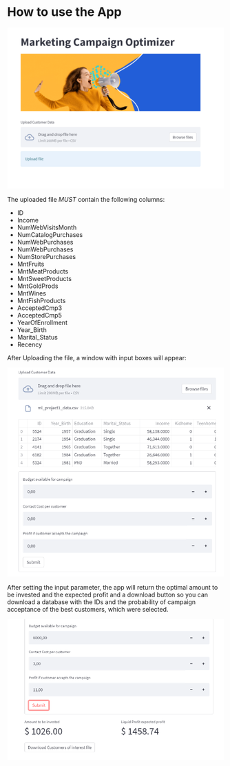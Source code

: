 # How to use the App

![](../01_images/utils/app1.PNG)

The uploaded file *MUST* contain the following columns:

* ID
* Income
* NumWebVisitsMonth
* NumCatalogPurchases
* NumWebPurchases
* NumWebPurchases
* NumStorePurchases
* MntFruits
* MntMeatProducts
* MntSweetProducts
* MntGoldProds
* MntWines
* MntFishProducts
* AcceptedCmp3
* AcceptedCmp5
* YearOfEnrollment
* Year_Birth
* Marital_Status
* Recency

After Uploading the file, a window with input boxes will appear:

![](../01_images/utils/app2.PNG)

After setting the input parameter, the app will return the optimal amount to be invested and the expected profit and a download button so you can download a database with the IDs and the probability of campaign acceptance of the best customers, which were selected.


![](../01_images/utils/app3.PNG)
